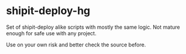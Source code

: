 # shipit-deploy-hg

Set of shipit-deploy alike scripts with mostly the same logic.
Not mature enough for safe use with any project. 

Use on your own risk and better check the source before.
